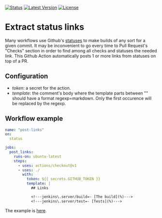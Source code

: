 [![Status][ico-github-actions]][link-github]
[![Latest Version][ico-version]][link-github]
[![License][ico-license]][link-license]

[ico-github-actions]: https://github.com/2e3s/extract-status-links-action/workflows/build-test/badge.svg
[ico-version]: https://img.shields.io/github/tag/2e3s/extract-status-links-action.svg?label=latest
[ico-license]: https://img.shields.io/badge/License-MIT-blue.svg

[link-github]: https://github.com/2e3s/extract-status-links-action
[link-license]: LICENSE

# Extract status links

Many workflows use Github's [statuses](https://developer.github.com/v3/repos/statuses/)
to make builds of any sort for a given commit.
It may be inconvenient to go every time to Pull Request's "Checks" section
in order to find among all checks and statuses the needed link.
This Github Action automatically posts 1 or more links from statuses on top of a PR.

## Configuration

- *token*: a secret for the action.
- *template*: the comment's body where the template parts between "<!---" and "--->"
  should have a format regexp=markdown. Only the first occurence will be replaced by the regexp. 

## Workflow example

```yaml
name: "post-links"
on:
  status

jobs:
  post_links:
    runs-on: ubuntu-latest
    steps:
      - uses: actions/checkout@v1
      - uses: ./
        with:
          token: ${{ secrets.GITHUB_TOKEN }}
          template: |
            ## Links

            <!---jenkins\.server/build=- [The build](%)--->
            <!---jenkins\.server/test=- [Tests](%)--->
```
The example is [here](https://github.com/2e3s/extract-status-links-action/pull/2).
